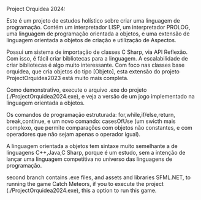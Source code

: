 Project Orquidea 2024:

Este é um projeto de estudos holístico sobre criar uma linguagem de programação.
Contém um interpretador LISP, um interpretador PROLOG, uma linguagem de programação orientada
a objetos, e uma extensão de linguagem orientada a objetos de criação e utilização de Aspectos.

Possui um sistema de importação de classes C Sharp, via API Reflexão. Com isso, é fácil
criar bibliotecas para a linguagem. A escalabilidade de criar bibliotecas é algo muito interessante.
Com foco nas classes base orquidea, que cria objetos do tipo [Objeto], esta extensão do projeto
ProjectOrquidea2023 está muito mais completa. 

Como demonstrativo, execute o arquivo .exe do projeto (./ProjectOrquidea2024.exe), e veja
a versão de um jogo implementado na linguagem orientada a objetos.

Os comandos de programação estruturada: for,while,if/else,return, break,continue, e um novo
comando: casesOfUse (um swicth mais complexo, que permite comparações com objetos não constantes,
e com operadores que não sejam apenas o operador igual).

A linguagem orientada a objetos tem sintaxe muito semelhante a de linguagens C++,Java,C Sharp, porque
é um estudo, sem a intenção de lançar uma linguagem competitiva no universo das linguagens de programação.

second branch contains .exe files, and assets and libraries SFML.NET, to running the game Catch Meteors,
if you to execute the project (./ProjectOrquidea2024.exe), this a option to run this game.

